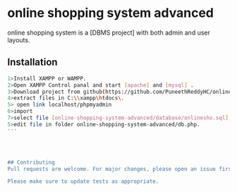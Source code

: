 # online shopping system advanced

online shopping system is a [DBMS project] with both admin and user layouts.

## Installation
```bash
1>Install XAMPP or WAMPP.
2>Open XAMPP Control panal and start [apache] and [mysql] .
3>Download project from github(https://github.com/PuneethReddyHC/online-shopping-system-advanced.git).
4>extract files in C:\\xampp\htdocs\.
5> open link localhost/phpmyadmin
6>import
7>select file [online-shopping-system-advanced/database/onlinesho.sql].
5>edit file in folder online-shopping-system-advanced/db.php.
'''




## Contributing
Pull requests are welcome. For major changes, please open an issue first to discuss what you would like to change.

Please make sure to update tests as appropriate.


